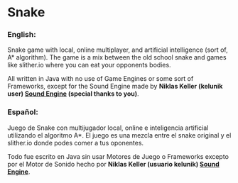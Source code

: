 # Snake 
### English: 

Snake game with local, online multiplayer, and artificial intelligence (sort of, A* algorithm).
The game is a mix between the old school snake and games like slither.io where you can eat your opponents bodies.

All written in Java with no use of Game Engines or some sort of Frameworks, except for the Sound Engine made by 
**Niklas Keller (kelunik user)  [Sound Engine](https://github.com/kelunik/SoundEngine) (special thanks to you)**.

### Español: 

Juego de Snake con multijugador local, online e inteligencia artificial utilizando el algoritmo A*.
El juego es una mezcla entre el snake original y el slither.io donde podes comer a tus oponentes.

Todo fue escrito en Java sin usar Motores de Juego o Frameworks excepto por el Motor de Sonido hecho por
**Niklas Keller (usuario kelunik) [Sound Engine](https://github.com/kelunik/SoundEngine)**.
